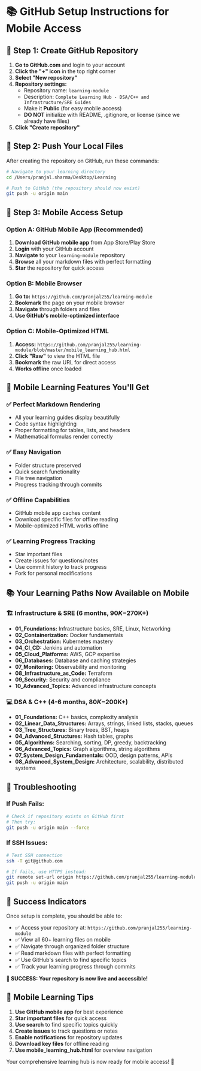 # 📚 GitHub Setup Instructions for Mobile Access

## 🚀 Step 1: Create GitHub Repository

1. **Go to GitHub.com** and login to your account
2. **Click the "+" icon** in the top right corner
3. **Select "New repository"**
4. **Repository settings:**
   - Repository name: `learning-module`
   - Description: `Complete Learning Hub - DSA/C++ and Infrastructure/SRE Guides`
   - Make it **Public** (for easy mobile access)
   - **DO NOT** initialize with README, .gitignore, or license (since we already have files)
5. **Click "Create repository"**

## 📱 Step 2: Push Your Local Files

After creating the repository on GitHub, run these commands:

```bash
# Navigate to your learning directory
cd /Users/pranjal.sharma/Desktop/Learning

# Push to GitHub (the repository should now exist)
git push -u origin main
```

## 📱 Step 3: Mobile Access Setup

### Option A: GitHub Mobile App (Recommended)
1. **Download GitHub mobile app** from App Store/Play Store
2. **Login** with your GitHub account
3. **Navigate** to your `learning-module` repository
4. **Browse** all your markdown files with perfect formatting
5. **Star** the repository for quick access

### Option B: Mobile Browser
1. **Go to:** `https://github.com/pranjal255/learning-module`
2. **Bookmark** the page on your mobile browser
3. **Navigate** through folders and files
4. **Use GitHub's mobile-optimized interface**

### Option C: Mobile-Optimized HTML
1. **Access:** `https://github.com/pranjal255/learning-module/blob/master/mobile_learning_hub.html`
2. **Click "Raw"** to view the HTML file
3. **Bookmark** the raw URL for direct access
4. **Works offline** once loaded

## 🎯 Mobile Learning Features You'll Get

### ✅ Perfect Markdown Rendering
- All your learning guides display beautifully
- Code syntax highlighting
- Proper formatting for tables, lists, and headers
- Mathematical formulas render correctly

### ✅ Easy Navigation
- Folder structure preserved
- Quick search functionality
- File tree navigation
- Progress tracking through commits

### ✅ Offline Capabilities
- GitHub mobile app caches content
- Download specific files for offline reading
- Mobile-optimized HTML works offline

### ✅ Learning Progress Tracking
- Star important files
- Create issues for questions/notes
- Use commit history to track progress
- Fork for personal modifications

## 📚 Your Learning Paths Now Available on Mobile

### 🏗️ Infrastructure & SRE (6 months, $90K-$270K+)
- **01_Foundations:** Infrastructure basics, SRE, Linux, Networking
- **02_Containerization:** Docker fundamentals
- **03_Orchestration:** Kubernetes mastery
- **04_CI_CD:** Jenkins and automation
- **05_Cloud_Platforms:** AWS, GCP expertise
- **06_Databases:** Database and caching strategies
- **07_Monitoring:** Observability and monitoring
- **08_Infrastructure_as_Code:** Terraform
- **09_Security:** Security and compliance
- **10_Advanced_Topics:** Advanced infrastructure concepts

### 💻 DSA & C++ (4-6 months, $80K-$200K+)
- **01_Foundations:** C++ basics, complexity analysis
- **02_Linear_Data_Structures:** Arrays, strings, linked lists, stacks, queues
- **03_Tree_Structures:** Binary trees, BST, heaps
- **04_Advanced_Structures:** Hash tables, graphs
- **05_Algorithms:** Searching, sorting, DP, greedy, backtracking
- **06_Advanced_Topics:** Graph algorithms, string algorithms
- **07_System_Design_Fundamentals:** OOD, design patterns, APIs
- **08_Advanced_System_Design:** Architecture, scalability, distributed systems

## 🔧 Troubleshooting

### If Push Fails:
```bash
# Check if repository exists on GitHub first
# Then try:
git push -u origin main --force
```

### If SSH Issues:
```bash
# Test SSH connection
ssh -T git@github.com

# If fails, use HTTPS instead:
git remote set-url origin https://github.com/pranjal255/learning-module.git
git push -u origin main
```

## 🎉 Success Indicators

Once setup is complete, you should be able to:
- ✅ Access your repository at: `https://github.com/pranjal255/learning-module`
- ✅ View all 60+ learning files on mobile
- ✅ Navigate through organized folder structure
- ✅ Read markdown files with perfect formatting
- ✅ Use GitHub's search to find specific topics
- ✅ Track your learning progress through commits

**🎉 SUCCESS: Your repository is now live and accessible!**

## 📱 Mobile Learning Tips

1. **Use GitHub mobile app** for best experience
2. **Star important files** for quick access
3. **Use search** to find specific topics quickly
4. **Create issues** to track questions or notes
5. **Enable notifications** for repository updates
6. **Download key files** for offline reading
7. **Use mobile_learning_hub.html** for overview navigation

Your comprehensive learning hub is now ready for mobile access! 🚀
